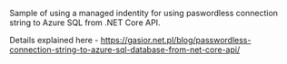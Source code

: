 Sample of using a managed indentity for using paswordless connection string to Azure SQL from .NET Core API.

Details explained here - https://gasior.net.pl/blog/passwordless-connection-string-to-azure-sql-database-from-net-core-api/